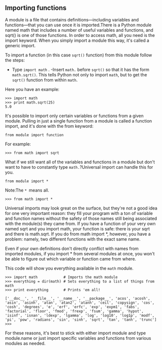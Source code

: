 ## Importing functions

A module is a file that contains definitions—including variables and functions—that you can use once it is imported.There is a Python module named math that includes a number of useful variables and functions, and sqrt() is one of those functions. In order to access math, all you need is the import keyword. When you simply import a module this way, it's called a generic import.

To import a function (in this case `sqrt()` function) from this module follow the steps:
- Type `import math` .
-Insert `math.` before `sqrt()` so that it has the form `math.sqrt()`. This tells Python not only to import `math`, but to get the `sqrt()` function from within `math`.

Here you have an example:

```
>>> import math
>>> print math.sqrt(25)
5.0
```

It's possible to import only certain variables or functions from a given module. Pulling in just a single function from a module is called a function import, and it's done with the from keyword:
```
from module import function
```
For example:
```
>>> from math import sqrt
```

What if we still want all of the variables and functions in a module but don't want to have to constantly type `math.`?Universal import can handle this for you.
```
from module import *
```
Note:The `* `means all.
```
>>> from math import *
```

Universal imports may look great on the surface, but they're not a good idea for one very important reason: they fill your program with a ton of variable and function names without the safety of those names still being associated with the module(s) they came from.
If you have a function of your very own named sqrt and you import math, your function is safe: there is your sqrt and there is math.sqrt. If you do from math import *, however, you have a problem: namely, two different functions with the exact same name.

Even if your own definitions don't directly conflict with names from imported modules, if you import * from several modules at once, you won't be able to figure out which variable or function came from where.

This code will show you everything available in the `math` module.


```
>>> import math            # Imports the math module
>>> everything = dir(math) # Sets everything to a list of things from math
>>> print everything       # Prints 'em all!

['__doc__', '__file__', '__name__', '__package__', 'acos', 'acosh', 'asin', 'asinh', 'atan', 'atan2', 'atanh', 'ceil', 'copysign', 'cos', 'cosh', 'degrees', 'e', 'erf', 'erfc', 'exp', 'expm1', 'fabs', 'factorial', 'floor', 'fmod', 'frexp', 'fsum', 'gamma', 'hypot', 'isinf', 'isnan', 'ldexp', 'lgamma', 'log', 'log10', 'log1p', 'modf', 'pi', 'pow', 'radians', 'sin', 'sinh', 'sqrt', 'tan', 'tanh', 'trunc']
>>>
```


For these reasons, it's best to stick with either import module and type module.name or just import specific variables and functions from various modules as needed.
